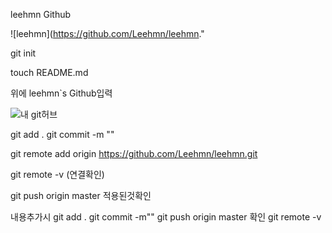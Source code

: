 leehmn Github

![leehmn](https://github.com/Leehmn/leehmn."

git init

touch README.md

위에 leehmn`s Github입력

![내 git허브](주소)

git add .
git commit -m ""


git remote add origin https://github.com/Leehmn/leehmn.git

git remote -v (연결확인)

git push origin master
적용된것확인

내용추가시 
git add .
git commit -m""
git push origin master
확인
git remote -v